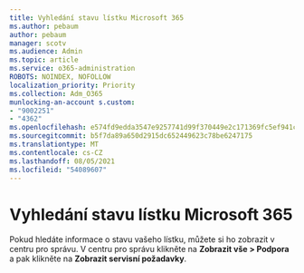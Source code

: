 ```yaml
---
title: Vyhledání stavu lístku Microsoft 365
ms.author: pebaum
author: pebaum
manager: scotv
ms.audience: Admin
ms.topic: article
ms.service: o365-administration
ROBOTS: NOINDEX, NOFOLLOW
localization_priority: Priority
ms.collection: Adm_O365
munlocking-an-account s.custom:
- "9002251"
- "4362"
ms.openlocfilehash: e574fd9edda3547e9257741d99f370449e2c171369fc5ef941cadc4e70060f0d
ms.sourcegitcommit: b5f7da89a650d2915dc652449623c78be6247175
ms.translationtype: MT
ms.contentlocale: cs-CZ
ms.lasthandoff: 08/05/2021
ms.locfileid: "54089607"
---
```

# <a name="find-the-status-of-your-microsoft-365-ticket"></a>Vyhledání stavu lístku Microsoft 365

Pokud hledáte informace o stavu vašeho lístku, můžete si ho zobrazit v centru pro správu. V centru pro správu klikněte na **Zobrazit vše > Podpora** a pak klikněte na **Zobrazit servisní požadavky**.
